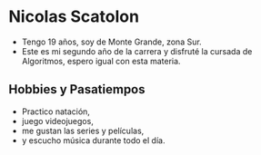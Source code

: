 # Nicolas Scatolon


- Tengo 19 años, soy de Monte Grande, zona Sur.
- Este es mi segundo año de la carrera y disfruté la cursada de Algoritmos, espero igual con esta materia.

## Hobbies y Pasatiempos

- Practico natación,
- juego videojuegos,
- me gustan las series y películas,
- y escucho música durante todo el día.
